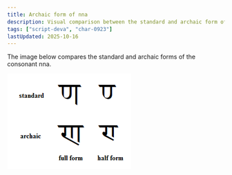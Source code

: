 ```yaml
---
title: Archaic form of nna
description: Visual comparison between the standard and archaic form of U+0923
tags: ["script-deva", "char-0923"]
lastUpdated: 2025-10-16
---
```


The image below compares the standard and archaic forms of the consonant nna.

![Comparison between the standard and archaic forms of nna (U+0923) in both full and half form](images/archaic-form-of-nna.png)